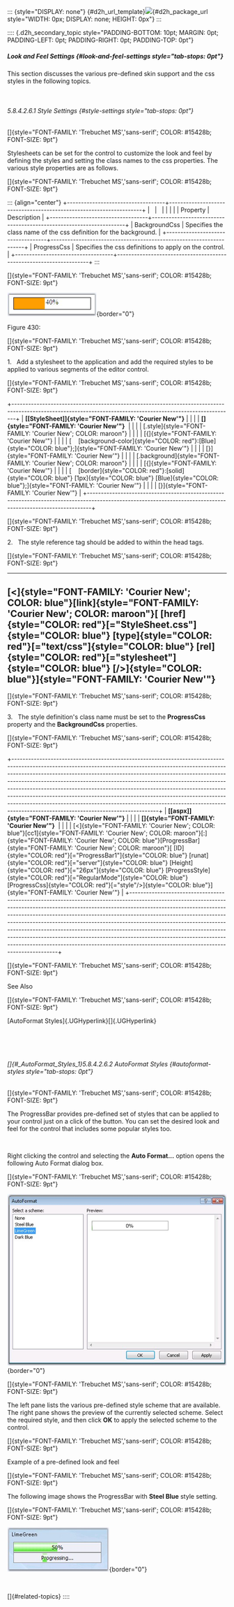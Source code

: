 ::: {style="DISPLAY: none"}
[](ms-xhelp:///?Id=d2h_url_template){#d2h_url_template}![](!package_url!){#d2h_package_url style="WIDTH: 0px; DISPLAY: none; HEIGHT: 0px"}
:::

:::: {.d2h_secondary_topic style="PADDING-BOTTOM: 10pt; MARGIN: 0pt; PADDING-LEFT: 0pt; PADDING-RIGHT: 0pt; PADDING-TOP: 0pt"}
##### Look and Feel Settings {#look-and-feel-settings style="tab-stops: 0pt"}

This section discusses the various pre-defined skin support and the css styles in the following topics.

 

###### 5.8.4.2.6.1 Style Settings {#style-settings style="tab-stops: 0pt"}

[]{style="FONT-FAMILY: 'Trebuchet MS','sans-serif'; COLOR: #15428b; FONT-SIZE: 9pt"} 

Stylesheets can be set for the control to customize the look and feel by defining the styles and setting the class names to the css properties. The various style properties are as follows.

[]{style="FONT-FAMILY: 'Trebuchet MS','sans-serif'; COLOR: #15428b; FONT-SIZE: 9pt"} 

::: {align="center"}
+-----------------------------------+--------------------------------------------------------------------+
|                                   |                                                                    |
|                                   |                                                                    |
| Property                          | Description                                                        |
+-----------------------------------+--------------------------------------------------------------------+
| BackgroundCss                     | Specifies the class name of the css definition for the background. |
+-----------------------------------+--------------------------------------------------------------------+
| ProgressCss                       | Specifies the css definitions to apply on the control.             |
+-----------------------------------+--------------------------------------------------------------------+
:::

[]{style="FONT-FAMILY: 'Trebuchet MS','sans-serif'; COLOR: #15428b; FONT-SIZE: 9pt"} 

![](ImagesExt/image72_558.jpg){border="0"}

Figure 430:

[]{style="FONT-FAMILY: 'Trebuchet MS','sans-serif'; COLOR: #15428b; FONT-SIZE: 9pt"} 

1.   Add a stylesheet to the application and add the required styles to be applied to various segments of the editor control.

[]{style="FONT-FAMILY: 'Trebuchet MS','sans-serif'; COLOR: #15428b; FONT-SIZE: 9pt"} 

+-------------------------------------------------------------------------------------------------------------------------------------------------------------+
| **[\[StyleSheet\]]{style="FONT-FAMILY: 'Courier New'"}**                                                                                                    |
|                                                                                                                                                             |
| **[]{style="FONT-FAMILY: 'Courier New'"}**                                                                                                                  |
|                                                                                                                                                             |
| [.style]{style="FONT-FAMILY: 'Courier New'; COLOR: maroon"}                                                                                                 |
|                                                                                                                                                             |
| [{]{style="FONT-FAMILY: 'Courier New'"}                                                                                                                     |
|                                                                                                                                                             |
| [    [background-color]{style="COLOR: red"}:[Blue]{style="COLOR: blue"};]{style="FONT-FAMILY: 'Courier New'"}                                               |
|                                                                                                                                                             |
| [}]{style="FONT-FAMILY: 'Courier New'"}                                                                                                                     |
|                                                                                                                                                             |
| [.background]{style="FONT-FAMILY: 'Courier New'; COLOR: maroon"}                                                                                            |
|                                                                                                                                                             |
| [{]{style="FONT-FAMILY: 'Courier New'"}                                                                                                                     |
|                                                                                                                                                             |
| [    [border]{style="COLOR: red"}:[solid]{style="COLOR: blue"} [1px]{style="COLOR: blue"} [Blue]{style="COLOR: blue"};]{style="FONT-FAMILY: 'Courier New'"} |
|                                                                                                                                                             |
| [}]{style="FONT-FAMILY: 'Courier New'"}                                                                                                                     |
+-------------------------------------------------------------------------------------------------------------------------------------------------------------+

[]{style="FONT-FAMILY: 'Trebuchet MS','sans-serif'; COLOR: #15428b; FONT-SIZE: 9pt"} 

2.   The style reference tag should be added to within the head tags.

[]{style="FONT-FAMILY: 'Trebuchet MS','sans-serif'; COLOR: #15428b; FONT-SIZE: 9pt"} 

  -------------------------------------------------------------------------------------------------------------------------------------------------------------------------------------------------------------------------------------------------------------------------------------------------------------------------------------------------------------------------------------
  [\<]{style="FONT-FAMILY: 'Courier New'; COLOR: blue"}[link]{style="FONT-FAMILY: 'Courier New'; COLOR: maroon"}[ [href]{style="COLOR: red"}[=\"StyleSheet.css\"]{style="COLOR: blue"} [type]{style="COLOR: red"}[=\"text/css\"]{style="COLOR: blue"} [rel]{style="COLOR: red"}[=\"stylesheet\"]{style="COLOR: blue"} [/\>]{style="COLOR: blue"}]{style="FONT-FAMILY: 'Courier New'"}
  -------------------------------------------------------------------------------------------------------------------------------------------------------------------------------------------------------------------------------------------------------------------------------------------------------------------------------------------------------------------------------------

[]{style="FONT-FAMILY: 'Trebuchet MS','sans-serif'; COLOR: #15428b; FONT-SIZE: 9pt"} 

3.   The style definition\'s class name must be set to the **ProgressCss** property and the **BackgroundCss** properties.

[]{style="FONT-FAMILY: 'Trebuchet MS','sans-serif'; COLOR: #15428b; FONT-SIZE: 9pt"} 

+----------------------------------------------------------------------------------------------------------------------------------------------------------------------------------------------------------------------------------------------------------------------------------------------------------------------------------------------------------------------------------------------------------------------------------------------------------------------------------------------------------------------------------------------------------------------------------------------------------------------+
| **[\[aspx\]]{style="FONT-FAMILY: 'Courier New'"}**                                                                                                                                                                                                                                                                                                                                                                                                                                                                                                                                                                   |
|                                                                                                                                                                                                                                                                                                                                                                                                                                                                                                                                                                                                                      |
| **[]{style="FONT-FAMILY: 'Courier New'"}**                                                                                                                                                                                                                                                                                                                                                                                                                                                                                                                                                                           |
|                                                                                                                                                                                                                                                                                                                                                                                                                                                                                                                                                                                                                      |
| [\<]{style="FONT-FAMILY: 'Courier New'; COLOR: blue"}[cc1]{style="FONT-FAMILY: 'Courier New'; COLOR: maroon"}[:]{style="FONT-FAMILY: 'Courier New'; COLOR: blue"}[ProgressBar]{style="FONT-FAMILY: 'Courier New'; COLOR: maroon"}[ [ID]{style="COLOR: red"}[=\"ProgressBar1\"]{style="COLOR: blue"} [runat]{style="COLOR: red"}[=\"server\"]{style="COLOR: blue"} [Height]{style="COLOR: red"}[=\"26px\"]{style="COLOR: blue"} [ProgressStyle]{style="COLOR: red"}[=\"RegularMode\"]{style="COLOR: blue"} [ProgressCss]{style="COLOR: red"}[=\"style\"/\>]{style="COLOR: blue"}]{style="FONT-FAMILY: 'Courier New'"} |
+----------------------------------------------------------------------------------------------------------------------------------------------------------------------------------------------------------------------------------------------------------------------------------------------------------------------------------------------------------------------------------------------------------------------------------------------------------------------------------------------------------------------------------------------------------------------------------------------------------------------+

[]{style="FONT-FAMILY: 'Trebuchet MS','sans-serif'; COLOR: #15428b; FONT-SIZE: 9pt"} 

See Also

[]{style="FONT-FAMILY: 'Trebuchet MS','sans-serif'; COLOR: #15428b; FONT-SIZE: 9pt"} 

[AutoFormat Styles]{.UGHyperlink}[]{.UGHyperlink}

 

 

###### []{#_AutoFormat_Styles_1}5.8.4.2.6.2 AutoFormat Styles {#autoformat-styles style="tab-stops: 0pt"}

[]{style="FONT-FAMILY: 'Trebuchet MS','sans-serif'; COLOR: #15428b; FONT-SIZE: 9pt"} 

The ProgressBar provides pre-defined set of styles that can be applied to your control just on a click of the button. You can set the desired look and feel for the control that includes some popular styles too.

 

Right clicking the control and selecting the **Auto Format\...** option opens the following Auto Format dialog box.

[]{style="FONT-FAMILY: 'Trebuchet MS','sans-serif'; COLOR: #15428b; FONT-SIZE: 9pt"} 

![](ImagesExt/image72_559.jpg){border="0"}

[]{style="FONT-FAMILY: 'Trebuchet MS','sans-serif'; COLOR: #15428b; FONT-SIZE: 9pt"} 

The left pane lists the various pre-defined style scheme that are available. The right pane shows the preview of the currently selected scheme. Select the required style, and then click **OK** to apply the selected scheme to the control.

[]{style="FONT-FAMILY: 'Trebuchet MS','sans-serif'; COLOR: #15428b; FONT-SIZE: 9pt"} 

Example of a pre-defined look and feel

[]{style="FONT-FAMILY: 'Trebuchet MS','sans-serif'; COLOR: #15428b; FONT-SIZE: 9pt"} 

The following image shows the ProgressBar with **Steel Blue** style setting.

[]{style="FONT-FAMILY: 'Trebuchet MS','sans-serif'; COLOR: #15428b; FONT-SIZE: 9pt"} 

![](ImagesExt/image72_560.jpg){border="0"}

 

[]{#related-topics}
::::

